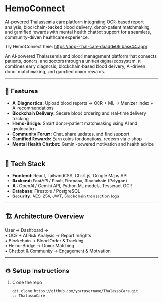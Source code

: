 # HemoConnect
AI-powered Thalassemia care platform integrating OCR-based report analysis, blockchain-backed blood delivery, donor-patient matchmaking, and gamified rewards with mental health chatbot support for a seamless, community-driven healthcare experience.


Try HemoConnect here: https://app--thal-care-daadde09.base44.app/

An AI-powered Thalassemia and blood management platform that connects patients, donors, and doctors through a unified digital ecosystem. It combines early diagnosis, blockchain-based blood delivery, AI-driven donor matchmaking, and gamified donor rewards.

---

## 🚀 Features
- **AI Diagnostics:** Upload blood reports → OCR + ML → Mentzer Index + AI recommendations  
- **Blockchain Delivery:** Secure blood ordering and real-time delivery tracking  
- **Hemo-Bridge:** Smart donor-patient matchmaking using AI and geolocation  
- **Community Forum:** Chat, share updates, and find support  
- **Gamified Rewards:** Earn coins for donations, redeem via e-shop  
- **Mental Health Chatbot:** Gemini-powered motivation and health advice  

---

## 🧠 Tech Stack
- **Frontend:** React, TailwindCSS, Chart.js, Google Maps API  
- **Backend:** FastAPI / Flask, Firebase, Blockchain (Polygon)  
- **AI:** OpenAI / Gemini API, Python ML models, Tesseract OCR  
- **Database:** Firestore / PostgreSQL  
- **Security:** AES-256, JWT, Blockchain transaction logs  

---

## 🏗️ Architecture Overview
User → Dashboard →  
• OCR + AI Risk Analysis → Report Insights  
• Blockchain → Blood Order & Tracking  
• Hemo-Bridge → Donor Matching  
• Chatbot & Community → Engagement & Motivation  

---

## ⚙️ Setup Instructions
1. Clone the repo  
   ```bash
   git clone https://github.com/yourusername/ThalassoCare.git
   cd ThalassoCare
